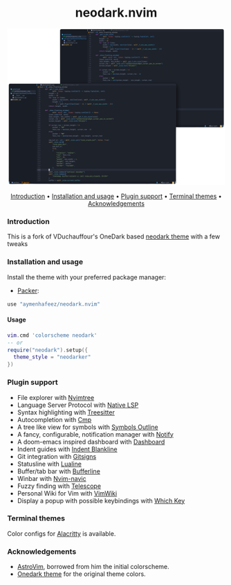<h1 align=center>neodark.nvim</h2>

![alt text](showcase_4.png?raw=true "Showcase")

<div align=center> 
	<a href="#Introduction">Introduction</a>
		<span> • </span>
  <a href="#Installation-and-usage">Installation and usage</a>
    <span> • </span>
	<a href="#Plugin-support">Plugin support</a>
    <span> • </span>
	<a href="#Terminal-themes">Terminal themes</a>
    <span> • </span>
	<a href="#Acknowledgements">Acknowledgements</a>
		<p></p>
</div>

### Introduction

This is a fork of VDuchauffour's OneDark based [neodark
theme](http://github.com/VDuchauffour/neodark.nvim) with a few tweaks

### Installation and usage

Install the theme with your preferred package manager:

- [Packer](https://github.com/wbthomason/packer.nvim):

```lua
use "aymenhafeez/neodark.nvim"
```

#### Usage

```lua
vim.cmd 'colorscheme neodark'
-- or
require("neodark").setup({
  theme_style = "neodarker"
})
```

### Plugin support

- File explorer with [Nvimtree](https://github.com/kyazdani42/nvim-tree.lua)
- Language Server Protocol with [Native LSP](https://github.com/neovim/nvim-lspconfig)
- Syntax highlighting with [Treesitter](https://github.com/nvim-treesitter/nvim-treesitter)
- Autocompletion with [Cmp](https://github.com/hrsh7th/nvim-cmp)
- A tree like view for symbols with [Symbols Outline](https://github.com/simrat39/symbols-outline.nvim)
- A fancy, configurable, notification manager with [Notify](https://github.com/rcarriga/nvim-notify)
- A doom-emacs inspired dashboard with [Dashboard](https://github.com/glepnir/dashboard-nvim)
- Indent guides with [Indent Blankline](https://github.com/lukas-reineke/indent-blankline.nvim)
- Git integration with [Gitsigns](https://github.com/lewis6991/gitsigns.nvim)
- Statusline with [Lualine](https://github.com/nvim-lualine/lualine.nvim)
- Buffer/tab bar with [Bufferline](http://github.com/akinsho/bufferline.nvim)
- Winbar with [Nvim-navic](http://github.com/SmiteshP/nvim-navic)
- Fuzzy finding with [Telescope](https://github.com/nvim-telescope/telescope.nvim)
- Personal Wiki for Vim with [VimWiki](https://github.com/vimwiki/vimwiki)
- Display a popup with possible keybindings with [Which Key](https://github.com/folke/which-key.nvim)

### Terminal themes

Color configs for [Alacritty](https://github.com/alacritty/alacritty) is available.

### Acknowledgements

- [AstroVim](https://github.com/kabinspace/AstroVim), borrowed from him the initial colorscheme.
- [Onedark theme](https://atom.io/themes/one-dark-ui) for the original theme colors.
